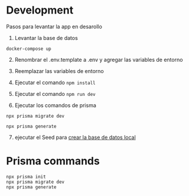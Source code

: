 # Development

Pasos para levantar la app en desarollo

1. Levantar la base de datos

```
docker-compose up
```

2.  Renombrar el .env.template a .env y agregar las variables de entorno

3.  Reemplazar las variables de entorno

4.  Ejecutar el comando `npm install`

5.  Ejecutar el comando `npm run dev`

6.  Ejecutar los comandos de prisma

```
npx prisma migrate dev

npx prisma generate
```

7.  ejecutar el Seed para [crear la base de datos local](localhost:3000/api/seed)

# Prisma commands

```
npx prisma init
npx prisma migrate dev
npx prisma generate

```
